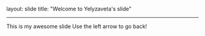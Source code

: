 layout: slide
title: "Welcome to Yelyzaveta's slide"

---

This is my awesome slide
Use the left arrow to go back!
